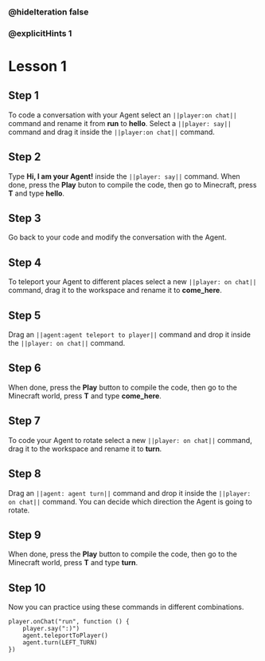 ### @hideIteration false 
### @explicitHints 1


# Lesson 1

## Step 1
To code a conversation with your Agent select an ``||player:on chat||`` command and rename it from **run** to **hello**. Select a ``||player: say||`` command and drag it inside the ``||player:on chat||`` command.

## Step 2
Type **Hi, I am your Agent!** inside the ``||player: say||`` command. When done, press the **Play** buton to compile the code, then go to Minecraft, press **T** and type **hello**.

## Step 3
Go back to your code and modify the conversation with the Agent. 

## Step 4
To teleport your Agent to different places select a new ``||player: on chat||`` command, drag it to the workspace and rename it to **come_here**. 

## Step 5
Drag an ``||agent:agent teleport to player||`` command and drop it inside the ``||player: on chat||`` command. 

## Step 6
When done, press the **Play** button to compile the code, then go to the Minecraft world, press **T** and type **come_here**.

## Step 7
To code your Agent to rotate select a new ``||player: on chat||`` command, drag it to the workspace and rename it to **turn**. 

## Step 8
Drag an ``||agent: agent turn||`` command and drop it inside the ``||player: on chat||`` command. You can decide which direction the Agent is going to rotate. 

## Step 9
When done, press the **Play** button to compile the code, then go to the Minecraft world, press **T** and type **turn**.

## Step 10 
Now you can practice using these commands in different combinations. 

```ghost
player.onChat("run", function () {
    player.say(":)")
    agent.teleportToPlayer()
    agent.turn(LEFT_TURN)
})
``` 